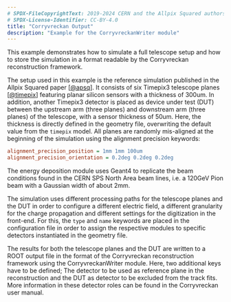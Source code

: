 ```yaml
---
# SPDX-FileCopyrightText: 2019-2024 CERN and the Allpix Squared authors
# SPDX-License-Identifier: CC-BY-4.0
title: "Corryvreckan Output"
description: "Example for the CorryvreckanWriter module"
---
```


This example demonstrates how to simulate a full telescope setup and how to store the simulation in a format readable by the Corryvreckan reconstruction framework.

The setup used in this example is the reference simulation published in the Allpix Squared paper \[[@apsq]\].
It consists of six Timepix3 telescope planes \[[@timepix]\] featuring planar silicon sensors with a thickness of 300um.
In addition, another Timepix3 detector is placed as device under test (DUT) between the upstream arm (three planes) and downstream arm (three planes) of the telescope, with a sensor thickness of 50um.
Here, the thickness is directly defined in the geometry file, overwriting the default value from the `timepix` model.
All planes are randomly mis-aligned at the beginning of the simulation using the alignment precision keywords:

```ini
alignment_precision_position = 1mm 1mm 100um
alignment_precision_orientation = 0.2deg 0.2deg 0.2deg
```

The energy deposition module uses Geant4 to replicate the beam conditions found in the CERN SPS North Area beam lines, i.e. a 120GeV Pion beam with a Gaussian width of about 2mm.

The simulation uses different processing paths for the telescope planes and the DUT in order to configure a different electric field, a different granularity for the charge propagation and different settings for the digitization in the front-end.
For this, the `type` and `name` keywords are placed in the configuration file in order to assign the respective modules to specific detectors instantiated in the geometry file.

The results for both the telescope planes and the DUT are written to a ROOT output file in the format of the Corryvreckan reconstruction framework using the CorryvreckanWriter module. Here, two additional keys have to be defined; The detector to be used as reference plane in the reconstruction and the DUT as detector to be excluded from the track fits. More information in these detector roles can be found in the Corryvreckan user manual.

[@apsq]: https://dx.doi.org/10.1016/j.nima.2018.06.020
[@timepix]: http://dx.doi.org/10.1016/j.nima.2007.08.079
